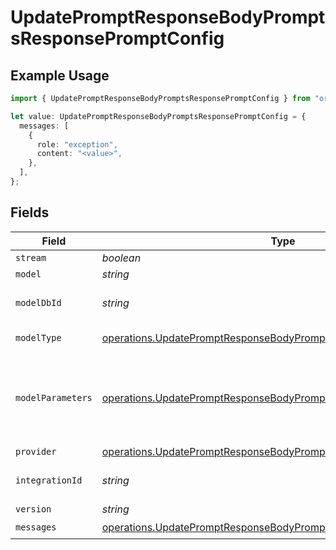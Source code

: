 # UpdatePromptResponseBodyPromptsResponsePromptConfig

## Example Usage

```typescript
import { UpdatePromptResponseBodyPromptsResponsePromptConfig } from "orq-poc-typescript-multi-env-version/models/operations";

let value: UpdatePromptResponseBodyPromptsResponsePromptConfig = {
  messages: [
    {
      role: "exception",
      content: "<value>",
    },
  ],
};
```

## Fields

| Field                                                                                                                                                  | Type                                                                                                                                                   | Required                                                                                                                                               | Description                                                                                                                                            |
| ------------------------------------------------------------------------------------------------------------------------------------------------------ | ------------------------------------------------------------------------------------------------------------------------------------------------------ | ------------------------------------------------------------------------------------------------------------------------------------------------------ | ------------------------------------------------------------------------------------------------------------------------------------------------------ |
| `stream`                                                                                                                                               | *boolean*                                                                                                                                              | :heavy_minus_sign:                                                                                                                                     | N/A                                                                                                                                                    |
| `model`                                                                                                                                                | *string*                                                                                                                                               | :heavy_minus_sign:                                                                                                                                     | N/A                                                                                                                                                    |
| `modelDbId`                                                                                                                                            | *string*                                                                                                                                               | :heavy_minus_sign:                                                                                                                                     | The id of the resource                                                                                                                                 |
| `modelType`                                                                                                                                            | [operations.UpdatePromptResponseBodyPromptsResponseModelType](../../models/operations/updatepromptresponsebodypromptsresponsemodeltype.md)             | :heavy_minus_sign:                                                                                                                                     | The type of the model                                                                                                                                  |
| `modelParameters`                                                                                                                                      | [operations.UpdatePromptResponseBodyPromptsResponseModelParameters](../../models/operations/updatepromptresponsebodypromptsresponsemodelparameters.md) | :heavy_minus_sign:                                                                                                                                     | Model Parameters: Not all parameters apply to every model                                                                                              |
| `provider`                                                                                                                                             | [operations.UpdatePromptResponseBodyPromptsResponseProvider](../../models/operations/updatepromptresponsebodypromptsresponseprovider.md)               | :heavy_minus_sign:                                                                                                                                     | N/A                                                                                                                                                    |
| `integrationId`                                                                                                                                        | *string*                                                                                                                                               | :heavy_minus_sign:                                                                                                                                     | The id of the resource                                                                                                                                 |
| `version`                                                                                                                                              | *string*                                                                                                                                               | :heavy_minus_sign:                                                                                                                                     | N/A                                                                                                                                                    |
| `messages`                                                                                                                                             | [operations.UpdatePromptResponseBodyPromptsResponseMessages](../../models/operations/updatepromptresponsebodypromptsresponsemessages.md)[]             | :heavy_check_mark:                                                                                                                                     | N/A                                                                                                                                                    |